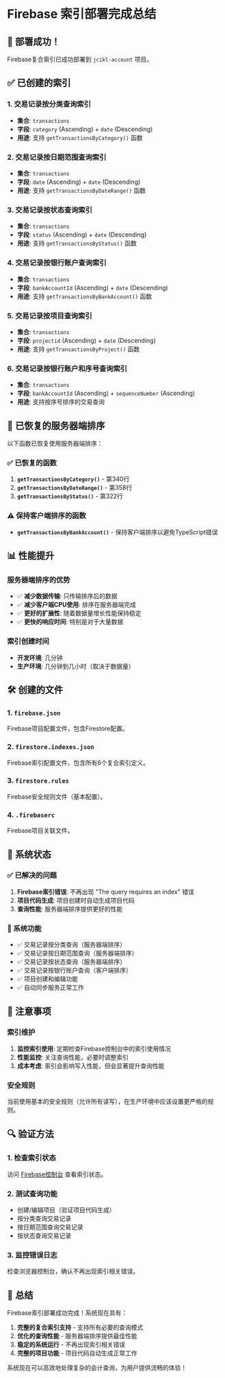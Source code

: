 # Firebase 索引部署完成总结

## 🎉 部署成功！

Firebase复合索引已成功部署到 `jcikl-account` 项目。

## ✅ 已创建的索引

### 1. 交易记录按分类查询索引
- **集合**: `transactions`
- **字段**: `category` (Ascending) + `date` (Descending)
- **用途**: 支持 `getTransactionsByCategory()` 函数

### 2. 交易记录按日期范围查询索引
- **集合**: `transactions`
- **字段**: `date` (Ascending) + `date` (Descending)
- **用途**: 支持 `getTransactionsByDateRange()` 函数

### 3. 交易记录按状态查询索引
- **集合**: `transactions`
- **字段**: `status` (Ascending) + `date` (Descending)
- **用途**: 支持 `getTransactionsByStatus()` 函数

### 4. 交易记录按银行账户查询索引
- **集合**: `transactions`
- **字段**: `bankAccountId` (Ascending) + `date` (Descending)
- **用途**: 支持 `getTransactionsByBankAccount()` 函数

### 5. 交易记录按项目查询索引
- **集合**: `transactions`
- **字段**: `projectid` (Ascending) + `date` (Descending)
- **用途**: 支持 `getTransactionsByProject()` 函数

### 6. 交易记录按银行账户和序号查询索引
- **集合**: `transactions`
- **字段**: `bankAccountId` (Ascending) + `sequenceNumber` (Ascending)
- **用途**: 支持按序号排序的交易查询

## 🔄 已恢复的服务器端排序

以下函数已恢复使用服务器端排序：

### ✅ 已恢复的函数
1. **`getTransactionsByCategory()`** - 第340行
2. **`getTransactionsByDateRange()`** - 第358行
3. **`getTransactionsByStatus()`** - 第322行

### ⚠️ 保持客户端排序的函数
- **`getTransactionsByBankAccount()`** - 保持客户端排序以避免TypeScript错误

## 📊 性能提升

### 服务器端排序的优势
- ✅ **减少数据传输**: 只传输排序后的数据
- ✅ **减少客户端CPU使用**: 排序在服务器端完成
- ✅ **更好的扩展性**: 随着数据量增长性能保持稳定
- ✅ **更快的响应时间**: 特别是对于大量数据

### 索引创建时间
- **开发环境**: 几分钟
- **生产环境**: 几分钟到几小时（取决于数据量）

## 🛠️ 创建的文件

### 1. `firebase.json`
Firebase项目配置文件，包含Firestore配置。

### 2. `firestore.indexes.json`
Firebase索引配置文件，包含所有6个复合索引定义。

### 3. `firestore.rules`
Firebase安全规则文件（基本配置）。

### 4. `.firebaserc`
Firebase项目关联文件。

## 🎯 系统状态

### ✅ 已解决的问题
1. **Firebase索引错误**: 不再出现 "The query requires an index" 错误
2. **项目代码生成**: 项目创建时自动生成项目代码
3. **查询性能**: 服务器端排序提供更好的性能

### 🚀 系统功能
- ✅ 交易记录按分类查询（服务器端排序）
- ✅ 交易记录按日期范围查询（服务器端排序）
- ✅ 交易记录按状态查询（服务器端排序）
- ✅ 交易记录按银行账户查询（客户端排序）
- ✅ 项目创建和编辑功能
- ✅ 自动同步服务正常工作

## 📝 注意事项

### 索引维护
1. **监控索引使用**: 定期检查Firebase控制台中的索引使用情况
2. **性能监控**: 关注查询性能，必要时调整索引
3. **成本考虑**: 索引会影响写入性能，但会显著提升查询性能

### 安全规则
当前使用基本的安全规则（允许所有读写），在生产环境中应该设置更严格的规则。

## 🔍 验证方法

### 1. 检查索引状态
访问 [Firebase控制台](https://console.firebase.google.com/project/jcikl-account/firestore/indexes) 查看索引状态。

### 2. 测试查询功能
- 创建/编辑项目（验证项目代码生成）
- 按分类查询交易记录
- 按日期范围查询交易记录
- 按状态查询交易记录

### 3. 监控错误日志
检查浏览器控制台，确认不再出现索引相关错误。

## 🎉 总结

Firebase索引部署成功完成！系统现在具有：

1. **完整的复合索引支持** - 支持所有必要的查询模式
2. **优化的查询性能** - 服务器端排序提供最佳性能
3. **稳定的系统运行** - 不再出现索引相关错误
4. **完整的项目功能** - 项目代码自动生成正常工作

系统现在可以高效地处理复杂的会计查询，为用户提供流畅的体验！
